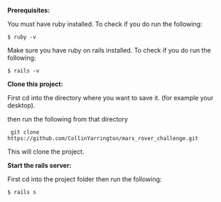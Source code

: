 **Prerequisites:**

You must have ruby installed. To check if you do run the following:
```
$ ruby -v
```

Make sure you have ruby on rails installed. To check if you do run the following:
```
$ rails -v
```

**Clone this project:**

First cd into the directory where you want to save it. (for example your desktop).

then run the following from that directory
```
 git clone https://github.com/CollinYarrington/mars_rover_challenge.git
```

This will clone the project. 

**Start the rails server:**

First cd into the project folder then run the following:
```
$ rails s
```
